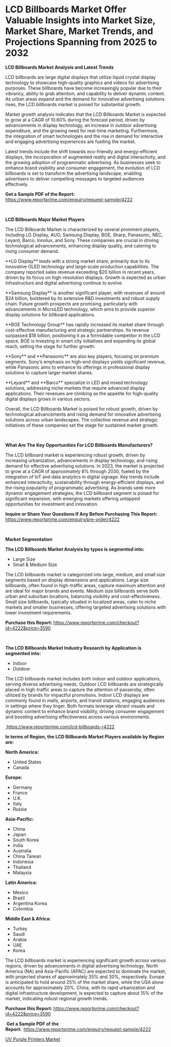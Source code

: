 <p><h1>LCD Billboards Market Offer Valuable Insights into Market Size, Market Share, Market Trends, and Projections Spanning from 2025 to 2032</h1></p><p><strong>LCD Billboards Market Analysis and Latest Trends</strong></p>
<p><p>LCD billboards are large digital displays that utilize liquid crystal display technology to showcase high-quality graphics and videos for advertising purposes. These billboards have become increasingly popular due to their vibrancy, ability to grab attention, and capability to deliver dynamic content. As urban areas expand and the demand for innovative advertising solutions rises, the LCD billboards market is poised for substantial growth.</p><p>Market growth analysis indicates that the LCD Billboards Market is expected to grow at a CAGR of 10.60% during the forecast period, driven by advancements in display technology, an increase in outdoor advertising expenditure, and the growing need for real-time marketing. Furthermore, the integration of smart technologies and the rise in demand for interactive and engaging advertising experiences are fuelling the market. </p><p>Latest trends include the shift towards eco-friendly and energy-efficient displays, the incorporation of augmented reality and digital interactivity, and the growing adoption of programmatic advertising. As businesses seek to enhance brand visibility and consumer engagement, the evolution of LCD billboards is set to transform the advertising landscape, enabling advertisers to deliver compelling messages to targeted audiences effectively.</p></p>
<p><strong>Get a Sample PDF of the Report:&nbsp;</strong> <a href="https://www.reportprime.com/enquiry/request-sample/4222?utm_campaign=2481&utm_medium=2&utm_source=Github&utm_content=ia&utm_term=19032025&utm_id=lcd-billboards">https://www.reportprime.com/enquiry/request-sample/4222</a></p>
<p>&nbsp;</p>
<p><strong>LCD Billboards Major Market Players</strong></p>
<p><p>The LCD Billboards Market is characterized by several prominent players, including LG Display, AUO, Samsung Display, BOE, Sharp, Panasonic, NEC, Leyard, Barco, Innolux, and Sony. These companies are crucial in driving technological advancements, enhancing display quality, and catering to rising consumer demand.</p><p>**LG Display** leads with a strong market share, primarily due to its innovative OLED technology and large-scale production capabilities. The company reported sales revenue exceeding $20 billion in recent years, driven by its focus on high-resolution displays. Growth is expected as urban infrastructure and digital advertising continue to evolve.</p><p>**Samsung Display** is another significant player, with revenues of around $24 billion, bolstered by its extensive R&D investments and robust supply chain. Future growth prospects are promising, particularly with advancements in MicroLED technology, which aims to provide superior display solutions for billboard applications.</p><p>**BOE Technology Group** has rapidly increased its market share through cost-effective manufacturing and strategic partnerships. Its revenue surpassed $18 billion, positioning it as a formidable competitor in the LCD space. BOE is investing in smart city initiatives and expanding its global reach, setting the stage for further growth.</p><p>**Sony** and **Panasonic** are also key players, focusing on premium segments. Sony’s emphasis on high-end displays yields significant revenue, while Panasonic aims to enhance its offerings in professional display solutions to capture larger market shares.</p><p>**Leyard** and **Barco** specialize in LED and mixed technology solutions, addressing niche markets that require advanced display applications. Their revenues are climbing as the appetite for high-quality digital displays grows in various sectors.</p><p>Overall, the LCD Billboards Market is poised for robust growth, driven by technological advancements and rising demand for innovative advertising solutions across urban landscapes. The collective revenue and strategic initiatives of these companies set the stage for sustained market growth.</p></p>
<p>&nbsp;</p>
<p><strong>What Are The Key Opportunities For LCD Billboards Manufacturers?</strong></p>
<p><p>The LCD billboard market is experiencing robust growth, driven by increasing urbanization, advancements in display technology, and rising demand for effective advertising solutions. In 2023, the market is projected to grow at a CAGR of approximately 8% through 2030, fueled by the integration of IoT and data analytics in digital signage. Key trends include enhanced interactivity, sustainability through energy-efficient displays, and the rising popularity of programmatic advertising. As brands seek more dynamic engagement strategies, the LCD billboard segment is poised for significant expansion, with emerging markets offering untapped opportunities for investment and innovation.</p></p>
<p><strong>Inquire or Share Your Questions If Any Before Purchasing This Report:</strong> <a href="https://www.reportprime.com/enquiry/pre-order/4222?utm_campaign=2481&utm_medium=2&utm_source=Github&utm_content=ia&utm_term=19032025&utm_id=lcd-billboards">https://www.reportprime.com/enquiry/pre-order/4222</a></p>
<p>&nbsp;</p>
<p><strong>Market Segmentation</strong></p>
<p><strong>The LCD Billboards Market Analysis by types is segmented into:</strong></p>
<p><ul><li>Large Size</li><li>Small & Medium Size</li></ul></p>
<p><p>The LCD billboards market is categorized into large, medium, and small size segments based on display dimensions and applications. Large size billboards, often found in high-traffic areas, capture maximum attention and are ideal for major brands and events. Medium size billboards serve both urban and suburban locations, balancing visibility and cost-effectiveness. Small size billboards, typically situated in localized areas, cater to niche markets and smaller businesses, offering targeted advertising solutions with lower investment requirements.</p></p>
<p><strong>Purchase this Report:&nbsp;</strong><a href="https://www.reportprime.com/checkout?id=4222&price=3590&utm_campaign=2481&utm_medium=2&utm_source=Github&utm_content=ia&utm_term=19032025&utm_id=lcd-billboards">https://www.reportprime.com/checkout?id=4222&price=3590</a></p>
<p>&nbsp;</p>
<p><strong>The LCD Billboards Market Industry Research by Application is segmented into:</strong></p>
<p><ul><li>Indoor</li><li>Outdoor</li></ul></p>
<p><p>The LCD billboards market includes both indoor and outdoor applications, serving diverse advertising needs. Outdoor LCD billboards are strategically placed in high-traffic areas to capture the attention of passersby, often utilized by brands for impactful promotions. Indoor LCD displays are commonly found in malls, airports, and transit stations, engaging audiences in settings where they linger. Both formats leverage vibrant visuals and dynamic content to enhance brand visibility, driving consumer engagement and boosting advertising effectiveness across various environments.</p></p>
<p><a href="https://www.reportprime.com/lcd-billboards-r4222?utm_campaign=2481&utm_medium=2&utm_source=Github&utm_content=ia&utm_term=19032025&utm_id=lcd-billboards">&nbsp;https://www.reportprime.com/lcd-billboards-r4222</a></p>
<p><strong>In terms of Region, the LCD Billboards Market Players available by Region are:</strong></p>
<p>
    <p> <strong> North America: </strong>
        <ul>
            <li>United States</li>
            <li>Canada</li>
        </ul>
        </p> 
    <p> <strong> Europe: </strong>
        <ul>
            <li>Germany</li>
            <li>France</li>
            <li>U.K.</li>
            <li>Italy</li>
            <li>Russia</li>
        </ul>
        </p> 
    <p> <strong> Asia-Pacific: </strong>
        <ul>
            <li>China</li>
            <li>Japan</li>
            <li>South Korea</li>
            <li>India</li>
            <li>Australia</li>
            <li>China Taiwan</li>
            <li>Indonesia</li>
            <li>Thailand</li>
            <li>Malaysia</li>
        </ul>
        </p> 
    <p> <strong> Latin America: </strong>
        <ul>
            <li>Mexico</li>
            <li>Brazil</li>
            <li>Argentina Korea</li>
            <li>Colombia</li>
        </ul>
        </p> 
    <p> <strong> Middle East & Africa: </strong>
        <ul>
            <li>Turkey</li>
            <li>Saudi</li>
            <li>Arabia</li>
            <li>UAE</li>
            <li>Korea</li>
        </ul>
    </p>
    </p>
<p><p>The LCD billboards market is experiencing significant growth across various regions, driven by advancements in digital advertising technology. North America (NA) and Asia-Pacific (APAC) are expected to dominate the market, with projected shares of approximately 35% and 30%, respectively. Europe is anticipated to hold around 25% of the market share, while the USA alone accounts for approximately 20%. China, with its rapid urbanization and digital infrastructure development, is expected to capture about 15% of the market, indicating robust regional growth trends.</p></p>
<p><strong>Purchase this Report: </strong><a href="https://www.reportprime.com/checkout?id=4222&price=3590&utm_campaign=2481&utm_medium=2&utm_source=Github&utm_content=ia&utm_term=19032025&utm_id=lcd-billboards">https://www.reportprime.com/checkout?id=4222&price=3590</a></p>
<p>&nbsp;<strong>Get a Sample PDF of the Report:&nbsp;&nbsp;</strong><a href="https://www.reportprime.com/enquiry/request-sample/4222?utm_campaign=2481&utm_medium=2&utm_source=Github&utm_content=ia&utm_term=19032025&utm_id=lcd-billboards">https://www.reportprime.com/enquiry/request-sample/4222</a></p>
<p><strong></strong></p>
<p><p><a href="https://github.com/sekohlorik/Market-Research-Report-List-1/blob/main/uv-purple-printers-market.md?utm_campaign=2481&utm_medium=2&utm_source=Github&utm_content=ia&utm_term=19032025&utm_id=lcd-billboards">UV Purple Printers Market</a></p></p>